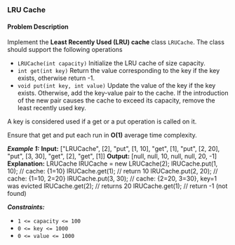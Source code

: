 ### LRU Cache

#### Problem Description

Implement the **Least Recently Used (LRU) cache** class `LRUCache`. The class should support the following operations

- `LRUCache(int capacity)` Initialize the LRU cache of size capacity.
- `int get(int key)` Return the value corresponding to the key if the key exists, otherwise return -1.
- `void put(int key, int value)` Update the value of the key if the key exists. Otherwise, add the key-value pair to the cache. If the introduction of the new pair causes the cache to exceed its capacity, remove the least recently used key.

A key is considered used if a get or a put operation is called on it.

Ensure that get and put each run in **O(1)** average time complexity.

**_Example 1:_**
**Input:**
["LRUCache", [2], "put", [1, 10], "get", [1], "put", [2, 20], "put", [3, 30], "get", [2], "get", [1]]
**Output:**
[null, null, 10, null, null, 20, -1]
**Explanation:**
LRUCache lRUCache = new LRUCache(2);
lRUCache.put(1, 10); // cache: {1=10}
lRUCache.get(1); // return 10
lRUCache.put(2, 20); // cache: {1=10, 2=20}
lRUCache.put(3, 30); // cache: {2=20, 3=30}, key=1 was evicted
lRUCache.get(2); // returns 20
lRUCache.get(1); // return -1 (not found)

**_Constraints:_**

- `1 <= capacity <= 100`
- `0 <= key <= 1000`
- `0 <= value <= 1000`
